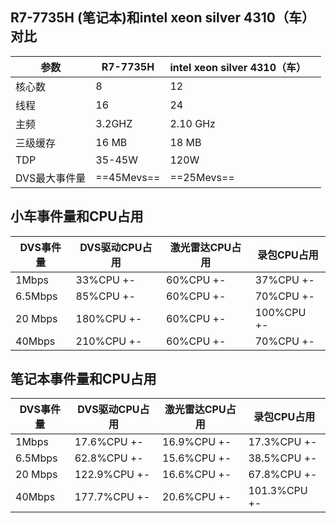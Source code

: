 ## R7-7735H (笔记本)和intel xeon silver 4310（车）对比

| 参数          | R7-7735H   | intel xeon silver 4310（车） |      |
| ------------- | ---------- | ---------------------------- | ---- |
| 核心数        | 8          | 12                           |      |
| 线程          | 16         | 24                           |      |
| 主频          | 3.2GHZ     | 2.10 GHz                     |      |
| 三级缓存      | 16 MB      | 18 MB                        |      |
| TDP           | 35-45W     | 120W                         |      |
| DVS最大事件量 | ==45Mevs== | ==25Mevs==                   |      |



## 小车事件量和CPU占用

| DVS事件量 | DVS驱动CPU占用         | 激光雷达CPU占用      | 录包CPU占用           |
| --------- | ---------------------- | -------------------- | --------------------- |
| 1Mbps     | 33%CPU            +-   | 60%CPU            +- | 37%CPU            +-  |
| 6.5Mbps   | 85%CPU            +-   | 60%CPU            +- | 70%CPU            +-  |
| 20 Mbps   | 180%CPU            +-  | 60%CPU            +- | 100%CPU            +- |
| 40Mbps    | 210%CPU             +- | 60%CPU            +- | 70%CPU            +-  |



## 笔记本事件量和CPU占用

| DVS事件量 | DVS驱动CPU占用           | 激光雷达CPU占用        | 录包CPU占用             |
| --------- | ------------------------ | ---------------------- | ----------------------- |
| 1Mbps     | 17.6%CPU            +-   | 16.9%CPU            +- | 17.3%CPU            +-  |
| 6.5Mbps   | 62.8%CPU            +-   | 15.6%CPU            +- | 38.5%CPU            +-  |
| 20 Mbps   | 122.9%CPU            +-  | 16.6%CPU            +- | 67.8%CPU            +-  |
| 40Mbps    | 177.7%CPU             +- | 20.6%CPU            +- | 101.3%CPU            +- |







